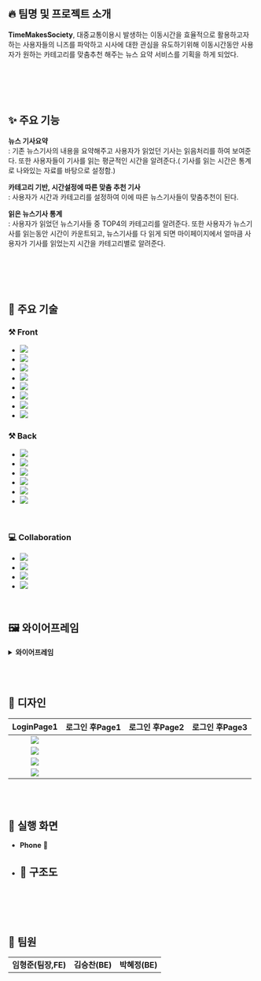 ## :fire: 팀명 및 프로젝트 소개

**TimeMakesSociety**, 대중교통이용시 발생하는 이동시간을 효율적으로 활용하고자 하는 사용자들의 니즈를 파악하고 시사에 대한 관심을 유도하기위해 이동시간동안 사용자가 원하는 카테고리를 맞춤추천 해주는 뉴스 요약 서비스를 기획을 하게 되었다.

<br>

<br><br>

## ✨ 주요 기능

**뉴스 기사요약**  
: 기존 뉴스기사의 내용을 요약해주고 사용자가 읽었던 기사는 읽음처리를 하여 보여준다. 또한 사용자들이 기사를 읽는 평균적인 시간을 알려준다.( 기사를 읽는 시간은 통계로 나와있는 자료를 바탕으로 설정함.)

**카테고리 기반, 시간설정에 따른 맞춤 추천 기사**  
: 사용자가 시간과 카테고리를 설정하여 이에 따른 뉴스기사들이 맞춤추천이 된다. 

**읽은 뉴스기사 통계**  
: 사용자가 읽었던 뉴스기사들 중 TOP4의 카테고리를 알려준다. 또한 사용자가 뉴스기사를 읽는동안 시간이 카운트되고, 뉴스기사를 다 읽게 되면 마이페이지에서 얼마큼 사용자가 기사를 읽었는지 시간을 카테고리별로 알려준다.

<br>

<br><br>

## 🦾 주요 기술
### ⚒️ Front
* <img src="https://img.shields.io/badge/HTML5-E34F26?style=for-the-badge&logo=HTML5&logoColor=white"/>
* <img src="https://img.shields.io/badge/CSS3-1572B6?style=for-the-badge&logo=CSS3&logoColor=white"/>
* <img src="https://img.shields.io/badge/JavaScript-F7DF1E?style=for-the-badge&logo=JavaScript&logoColor=white"/>
* <img src="https://img.shields.io/badge/React-61DAFB?style=for-the-badge&logo=React&logoColor=white"/>
* <img src="https://img.shields.io/badge/Redux-764ABC?style=for-the-badge&logo=Redux&logoColor=white"/>
* <img src="https://img.shields.io/badge/Sass-CC6699?style=for-the-badge&logo=Sass&logoColor=white"/>
* <img src="https://img.shields.io/badge/Framer-0055FF?style=for-the-badge&logo=Framer&logoColor=white"/>
* <img src="https://img.shields.io/badge/Vite-646CFF?style=for-the-badge&logo=Vite&logoColor=white"/>

### ⚒️ Back
* <img src="https://img.shields.io/badge/Java-007396?style=for-the-badge&logo=Java&logoColor=white"/>
* <img src="https://img.shields.io/badge/SpringBoot-6DB33F?style=for-the-badge&logo=SpringBoot&logoColor=white"/>
* <img src="https://img.shields.io/badge/JPA-6DB33F?style=for-the-badge&logo=JPA&logoColor=white"/>
* <img src="https://img.shields.io/badge/Ubuntu-E95420?style=for-the-badge&logo=Ubuntu&logoColor=white"/>
* <img src="https://img.shields.io/badge/MySQL-4479A1?style=for-the-badge&logo=MySQL&logoColor=white"/>
* <img src="https://img.shields.io/badge/AWS-232F3E?style=for-the-badge&logo=amazonaws&logoColor=white"/>

<br>

### 💻 Collaboration
* <img src="https://img.shields.io/badge/Github-black?style=for-the-badge&logo=Github&logoColor=white"/>
* <img src="https://img.shields.io/badge/Discord-5865F2?style=for-the-badge&logo=Discord&logoColor=white"/>
* <img src="https://img.shields.io/badge/Figma-F24E1E?style=for-the-badge&logo=Figma&logoColor=white"/>
* <img src="https://img.shields.io/badge/Notion-black?style=for-the-badge&logo=Notion&logoColor=white"/>
<br>

## 🖼️ 와이어프레임


<details>
  <summary><b>와이어프레임</b></summary>
  <div markdown="1">

  <div align="center">

  </div>
  </div>
</details>

<br><br>

## 🎨 디자인
**LoginPage1**|**로그인 후Page1**|**로그인 후Page2**|**로그인 후Page3**
:-----:|:-----:|:-----:|:-----:
 |<img src="https://github.com/Time-Makes-Society/.github/assets/100831607/3f88efa5-4ef4-48be-873a-f12436765d26"/>|
<img src="https://github.com/Time-Makes-Society/.github/assets/100831607/6670399a-d33e-44b4-a39b-bf59498fb46c"/>|
<img src="https://github.com/Time-Makes-Society/.github/assets/100831607/acacebc2-97c5-4c16-83a8-c766bb5ed7e7"/>|
 <img src="https://github.com/Time-Makes-Society/.github/assets/100831607/a743c9aa-4de7-444e-ad5b-d0f396438c0c"/>|



<br><br>

## 👀 실행 화면
* **Phone** :iphone:

* ## 🧬 구조도

<div align="center">
  


</div>


<br>


<br><br>

## 👻 팀원
<table>
  <tr> 
    <td align='center'><strong>임형준(팀장,FE)</strong></td> 
    <td align='center'><strong>김승찬(BE)</strong></td> 
    <td align='center'><strong>박혜정(BE)</strong></td> 
  </tr>
</table>
